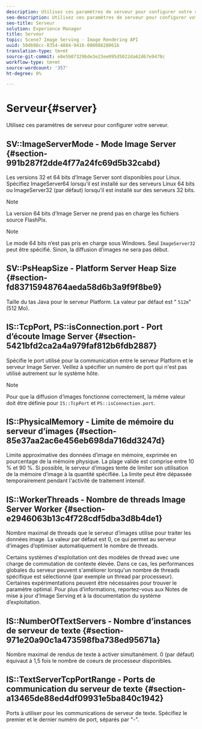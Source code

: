 ```yaml
---
description: Utilisez ces paramètres de serveur pour configurer votre serveur.
seo-description: Utilisez ces paramètres de serveur pour configurer votre serveur.
seo-title: Serveur
solution: Experience Manager
title: Serveur
topic: Scene7 Image Serving - Image Rendering API
uuid: 50db98cc-8354-4884-9416-00808828061b
translation-type: tm+mt
source-git-commit: e8e5b07329bde3e23ee095d5022da62d67e9478c
workflow-type: tm+mt
source-wordcount: '357'
ht-degree: 0%

---
```



# Serveur{#server}

Utilisez ces paramètres de serveur pour configurer votre serveur.

## SV::ImageServerMode - Mode Image Server {#section-991b287f2dde4f77a24fc69d5b32cabd}

Les versions 32 et 64 bits d’Image Server sont disponibles pour Linux. Spécifiez ImageServer64 lorsqu’il est installé sur des serveurs Linux 64 bits ou ImageServer32 (par défaut) lorsqu’il est installé sur des serveurs 32 bits.

>[!NOTE]
>
>La version 64 bits d’Image Server ne prend pas en charge les fichiers source FlashPix.

>[!NOTE]
>
>Le mode 64 bits n’est pas pris en charge sous Windows. Seul `ImageServer32` peut être spécifié. Sinon, la diffusion d’images ne sera pas début.

## SV::PsHeapSize - Platform Server Heap Size {#section-fd83715948764aeda58d6b3a9f9f8be9}

Taille du tas Java pour le serveur Platform. La valeur par défaut est &quot; `512m`&quot; (512 Mo).

## IS::TcpPort, PS::isConnection.port - Port d’écoute Image Server {#section-5421bfd2ca2a4a979faf812b6fdb2887}

Spécifie le port utilisé pour la communication entre le serveur Platform et le serveur Image Server. Veillez à spécifier un numéro de port qui n&#39;est pas utilisé autrement sur le système hôte.

>[!NOTE]
>
>Pour que la diffusion d’images fonctionne correctement, la même valeur doit être définie pour `IS::TcpPort` et `PS::isConnection.port`.

## IS::PhysicalMemory - Limite de mémoire du serveur d’images {#section-85e37aa2ac6e456eb698da716dd3247d}

Limite approximative des données d’image en mémoire, exprimée en pourcentage de la mémoire physique. La plage valide est comprise entre 10 % et 90 %. Si possible, le serveur d’images tente de limiter son utilisation de la mémoire d’image à la quantité spécifiée. La limite peut être dépassée temporairement pendant l&#39;activité de traitement intensif.

## IS::WorkerThreads - Nombre de threads Image Server Worker {#section-e2946063b13c4f728cdf5dba3d8b4de1}

Nombre maximal de threads que le serveur d’images utilise pour traiter les données image. La valeur par défaut est 0, ce qui permet au serveur d’images d’optimiser automatiquement le nombre de threads.

Certains systèmes d&#39;exploitation ont des modèles de thread avec une charge de commutation de contexte élevée. Dans ce cas, les performances globales du serveur peuvent s&#39;améliorer lorsqu&#39;un nombre de threads spécifique est sélectionné (par exemple un thread par processeur). Certaines expérimentations peuvent être nécessaires pour trouver le paramètre optimal. Pour plus d’informations, reportez-vous aux Notes de mise à jour d’Image Serving et à la documentation du système d’exploitation.

## IS::NumberOfTextServers - Nombre d’instances de serveur de texte {#section-971e20a90c1a473598fba738ed95671a}

Nombre maximal de rendus de texte à activer simultanément. 0 (par défaut) équivaut à 1,5 fois le nombre de coeurs de processeur disponibles.

## IS::TextServerTcpPortRange - Ports de communication du serveur de texte {#section-a13465de88ed4df09931e5ba840c1942}

Ports à utiliser pour les communications de serveur de texte. Spécifiez le premier et le dernier numéro de port, séparés par &quot;-&quot;.
